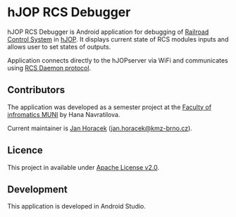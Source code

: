 # hJOP RCS Debugger

<!-- <a href='https://play.google.com/store/apps/details?id=cz.mendelu.xmarik.train_manager&pcampaignid=MKT-Other-global-all-co-prtnr-py-PartBadge-Mar2515-1'><img alt='Get it on Google Play' src='https://play.google.com/intl/en_us/badges/images/generic/en_badge_web_generic.png' height="80px"/></a> -->

hJOP RCS Debugger is Android application for debugging of [Railroad Control
System](https://hjop.kmz-brno.cz/rcs) in [hJOP](https://hjop.kmz-brno.cz). It
displays current state of RCS modules inputs and allows user to set states
of outputs.

Application connects directly to the hJOPserver via WiFi and communicates using
[RCS Daemon
protocol](https://github.com/kmzbrnoI/hJOPserver/wiki/panelServer-rcsd).

## Contributors

The application was developed as a semester project at the [Faculty of
infromatics MUNI](https://fi.muni.cz/) by Hana Navratilova.

Current maintainer is [Jan Horacek](http://apophis.cz/)
([jan.horacek@kmz-brno.cz](mailto:jan.horacek@kmz-brno.cz)).

## Licence

This project in available under
[Apache License v2.0](https://www.apache.org/licenses/LICENSE-2.0).

## Development

This application is developed in Android Studio.
